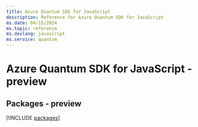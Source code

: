 ```yaml
---
title: Azure Quantum SDK for JavaScript
description: Reference for Azure Quantum SDK for JavaScript
ms.date: 04/15/2024
ms.topic: reference
ms.devlang: javascript
ms.service: quantum
---
```

# Azure Quantum SDK for JavaScript - preview
## Packages - preview
[!INCLUDE [packages](quantum-index.md)]